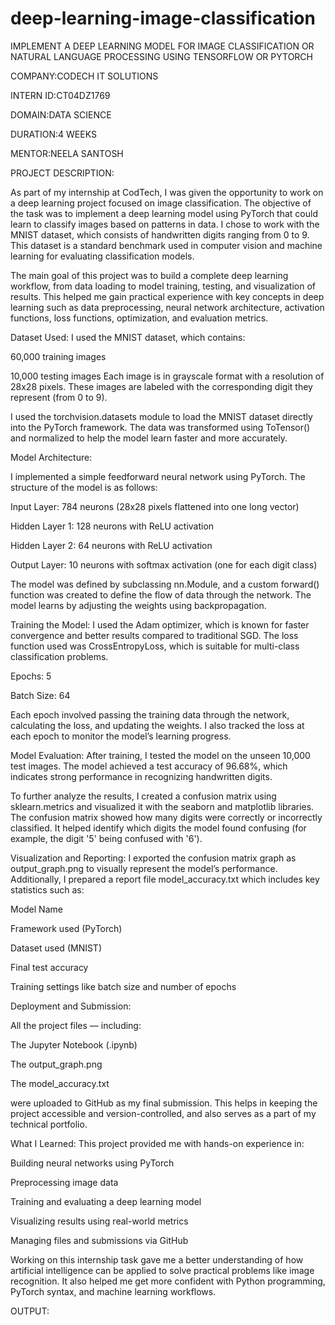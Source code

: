 # deep-learning-image-classification
IMPLEMENT A DEEP LEARNING MODEL FOR IMAGE CLASSIFICATION OR NATURAL LANGUAGE PROCESSING USING TENSORFLOW OR PYTORCH

COMPANY:CODECH IT SOLUTIONS

INTERN ID:CT04DZ1769

DOMAIN:DATA SCIENCE

DURATION:4 WEEKS

MENTOR:NEELA SANTOSH

PROJECT DESCRIPTION:

As part of my internship at CodTech, I was given the opportunity to work on a deep learning project focused on image classification. The objective of the task was to implement a deep learning model using PyTorch that could learn to classify images based on patterns in data. I chose to work with the MNIST dataset, which consists of handwritten digits ranging from 0 to 9. This dataset is a standard benchmark used in computer vision and machine learning for evaluating classification models.

The main goal of this project was to build a complete deep learning workflow, from data loading to model training, testing, and visualization of results. This helped me gain practical experience with key concepts in deep learning such as data preprocessing, neural network architecture, activation functions, loss functions, optimization, and evaluation metrics.

Dataset Used:
I used the MNIST dataset, which contains:

60,000 training images

10,000 testing images
Each image is in grayscale format with a resolution of 28x28 pixels. These images are labeled with the corresponding digit they represent (from 0 to 9).

I used the torchvision.datasets module to load the MNIST dataset directly into the PyTorch framework. The data was transformed using ToTensor() and normalized to help the model learn faster and more accurately.

Model Architecture:

I implemented a simple feedforward neural network using PyTorch. The structure of the model is as follows:

Input Layer: 784 neurons (28x28 pixels flattened into one long vector)

Hidden Layer 1: 128 neurons with ReLU activation

Hidden Layer 2: 64 neurons with ReLU activation

Output Layer: 10 neurons with softmax activation (one for each digit class)

The model was defined by subclassing nn.Module, and a custom forward() function was created to define the flow of data through the network. The model learns by adjusting the weights using backpropagation.

Training the Model:
I used the Adam optimizer, which is known for faster convergence and better results compared to traditional SGD. The loss function used was CrossEntropyLoss, which is suitable for multi-class classification problems.

Epochs: 5

Batch Size: 64

Each epoch involved passing the training data through the network, calculating the loss, and updating the weights. I also tracked the loss at each epoch to monitor the model’s learning progress.

Model Evaluation:
After training, I tested the model on the unseen 10,000 test images. The model achieved a test accuracy of 96.68%, which indicates strong performance in recognizing handwritten digits.

To further analyze the results, I created a confusion matrix using sklearn.metrics and visualized it with the seaborn and matplotlib libraries. The confusion matrix showed how many digits were correctly or incorrectly classified. It helped identify which digits the model found confusing (for example, the digit '5' being confused with '6').

Visualization and Reporting:
I exported the confusion matrix graph as output_graph.png to visually represent the model’s performance. Additionally, I prepared a report file model_accuracy.txt which includes key statistics such as:

Model Name

Framework used (PyTorch)

Dataset used (MNIST)

Final test accuracy

Training settings like batch size and number of epochs

Deployment and Submission:

All the project files — including:

The Jupyter Notebook (.ipynb)

The output_graph.png

The model_accuracy.txt

were uploaded to GitHub as my final submission. This helps in keeping the project accessible and version-controlled, and also serves as a part of my technical portfolio.

What I Learned:
This project provided me with hands-on experience in:

Building neural networks using PyTorch

Preprocessing image data

Training and evaluating a deep learning model

Visualizing results using real-world metrics

Managing files and submissions via GitHub

Working on this internship task gave me a better understanding of how artificial intelligence can be applied to solve practical problems like image recognition. It also helped me get more confident with Python programming, PyTorch syntax, and machine learning workflows.

OUTPUT:

